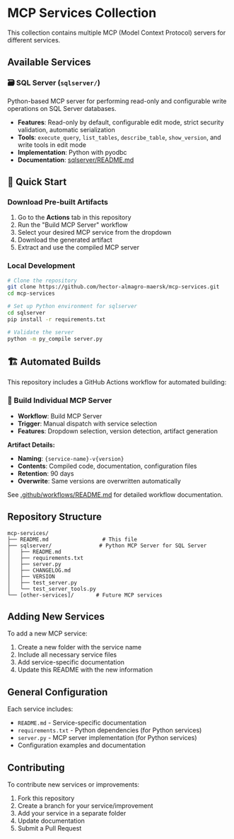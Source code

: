# MCP Services Collection

This collection contains multiple MCP (Model Context Protocol) servers for different services.

## Available Services

### 🗃️ SQL Server (`sqlserver/`)
Python-based MCP server for performing read-only and configurable write operations on SQL Server databases.

- **Features**: Read-only by default, configurable edit mode, strict security validation, automatic serialization
- **Tools**: `execute_query`, `list_tables`, `describe_table`, `show_version`, and write tools in edit mode
- **Implementation**: Python with pyodbc
- **Documentation**: [sqlserver/README.md](sqlserver/README.md)

## 🚀 Quick Start

### Download Pre-built Artifacts
1. Go to the **Actions** tab in this repository
2. Run the "Build MCP Server" workflow
3. Select your desired MCP service from the dropdown
4. Download the generated artifact
5. Extract and use the compiled MCP server

### Local Development
```bash
# Clone the repository
git clone https://github.com/hector-almagro-maersk/mcp-services.git
cd mcp-services

# Set up Python environment for sqlserver
cd sqlserver
pip install -r requirements.txt

# Validate the server
python -m py_compile server.py
```

## 🏗️ Automated Builds

This repository includes a GitHub Actions workflow for automated building:

### 🎯 Build Individual MCP Server
- **Workflow**: Build MCP Server
- **Trigger**: Manual dispatch with service selection
- **Features**: Dropdown selection, version detection, artifact generation

**Artifact Details:**
- **Naming**: `{service-name}-v{version}`
- **Contents**: Compiled code, documentation, configuration files
- **Retention**: 90 days
- **Overwrite**: Same versions are overwritten automatically

See [.github/workflows/README.md](.github/workflows/README.md) for detailed workflow documentation.

## Repository Structure

```
mcp-services/
├── README.md                 # This file
├── sqlserver/               # Python MCP Server for SQL Server
│   ├── README.md
│   ├── requirements.txt
│   ├── server.py
│   ├── CHANGELOG.md
│   ├── VERSION
│   ├── test_server.py
│   └── test_server_tools.py
└── [other-services]/       # Future MCP services
```

## Adding New Services

To add a new MCP service:

1. Create a new folder with the service name
2. Include all necessary service files
3. Add service-specific documentation
4. Update this README with the new information

## General Configuration

Each service includes:
- `README.md` - Service-specific documentation
- `requirements.txt` - Python dependencies (for Python services)
- `server.py` - MCP server implementation (for Python services)
- Configuration examples and documentation

## Contributing

To contribute new services or improvements:

1. Fork this repository
2. Create a branch for your service/improvement
3. Add your service in a separate folder
4. Update documentation
5. Submit a Pull Request
